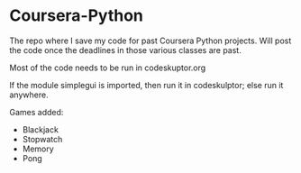 # Coursera-Python
The repo where I save my code for past Coursera Python projects. Will post the code once the deadlines in those various classes are past.

Most of the code needs to be run in codeskuptor.org

If the module simplegui is imported, then run it in codeskulptor; else run it anywhere.

Games added:
- Blackjack
- Stopwatch
- Memory
- Pong
